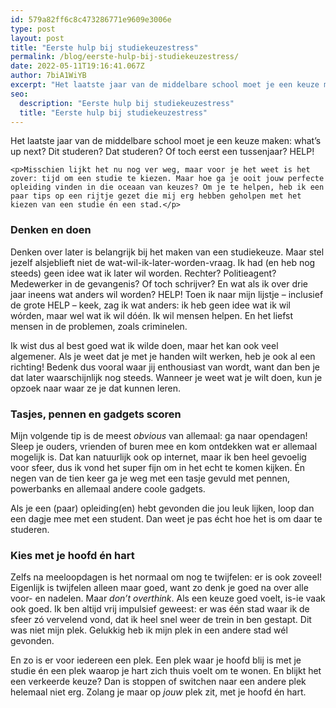 ```yaml
---
id: 579a82ff6c8c473286771e9609e3006e
type: post
layout: post
title: "Eerste hulp bij studiekeuzestress"
permalink: /blog/eerste-hulp-bij-studiekeuzestress/
date: 2022-05-11T19:16:41.067Z
author: 7biA1WiYB
excerpt: "Het laatste jaar van de middelbare school moet je een keuze maken: what’s up next? Dit studeren? Dat studeren? Of toch eerst een tussenjaar? HELP!  "
seo:
  description: "Eerste hulp bij studiekeuzestress"
  title: "Eerste hulp bij studiekeuzestress"
---
```

Het laatste jaar van de middelbare school moet je een keuze maken: what’s up next? Dit studeren? Dat studeren? Of toch eerst een tussenjaar? HELP!  

    <p>Misschien lijkt het nu nog ver weg, maar voor je het weet is het zover: tijd om een studie te kiezen. Maar hoe ga je ooit jouw perfecte opleiding vinden in die oceaan van keuzes? Om je te helpen, heb ik een paar tips op een rijtje gezet die mij erg hebben geholpen met het kiezen van een studie én een stad.</p>
<h3>Denken en doen </h3>
<p>Denken over later is belangrijk bij het maken van een studiekeuze. Maar stel jezelf alsjeblieft niet de wat-wil-ik-later-worden-vraag. Ik had (en heb nog steeds) geen idee wat ik later wil worden. Rechter? Politieagent? Medewerker in de gevangenis? Of toch schrijver? En wat als ik over drie jaar ineens wat anders wil worden? HELP! Toen ik naar mijn lijstje – inclusief de grote HELP – keek, zag ik wat anders: ik heb geen idee wat ik wil wórden, maar wel wat ik wil dóén. Ik wil mensen helpen. En het liefst mensen in de problemen, zoals criminelen.</p>
<p>Ik wist dus al best goed wat ik wilde doen, maar het kan ook veel algemener. Als je weet dat je met je handen wilt werken, heb je ook al een richting! Bedenk dus vooral waar jij enthousiast van wordt, want dan ben je dat later waarschijnlijk nog steeds. Wanneer je weet wat je wilt doen, kun je opzoek naar waar ze je dat kunnen leren.  </p>
<h3>Tasjes, pennen en gadgets scoren </h3>
<p>Mijn volgende tip is de meest <em>obvious </em>van allemaal: ga naar opendagen! Sleep je ouders, vrienden of buren mee en kom ontdekken wat er allemaal mogelijk is. Dat kan natuurlijk ook op internet, maar ik ben heel gevoelig voor sfeer, dus ik vond het super fijn om in het echt te komen kijken. Én negen van de tien keer ga je weg met een tasje gevuld met pennen, powerbanks en allemaal andere coole gadgets.</p>
<p>Als je een (paar) opleiding(en) hebt gevonden die jou leuk lijken, loop dan een dagje mee met een student. Dan weet je pas écht hoe het is om daar te studeren. </p>
<h3><strong>Kies met je hoofd én hart</strong></h3>
<p>Zelfs na meeloopdagen is het normaal om nog te twijfelen: er is ook zoveel! Eigenlijk is twijfelen alleen maar goed, want zo denk je goed na over alle voor- en nadelen. Maar <em>don’t overthink</em>. Als een keuze goed voelt, is-ie vaak ook goed. Ik ben altijd vrij impulsief geweest: er was één stad waar ik de sfeer zó vervelend vond, dat ik heel snel weer de trein in ben gestapt. Dit was niet mijn plek. Gelukkig heb ik mijn plek in een andere stad wél gevonden.</p>
<p>En zo is er voor iedereen een plek. Een plek waar je hoofd blij is met je studie én een plek waarop je hart zich thuis voelt om te wonen. En blijkt het een verkeerde keuze? Dan is stoppen of switchen naar een andere plek helemaal niet erg. Zolang je maar op <em>jouw</em> plek zit, met je hoofd én hart.</p>  

